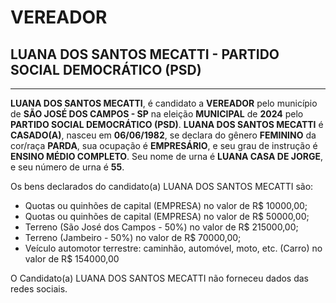 # VEREADOR
## LUANA DOS SANTOS MECATTI - PARTIDO SOCIAL DEMOCRÁTICO (PSD)
---
**LUANA DOS SANTOS MECATTI**, é candidato a **VEREADOR** pelo município de **SÃO JOSÉ DOS CAMPOS - SP** na eleição **MUNICIPAL** de **2024** pelo **PARTIDO SOCIAL DEMOCRÁTICO (PSD)**.
**LUANA DOS SANTOS MECATTI** é **CASADO(A)**, nasceu em **06/06/1982**, se declara do gênero **FEMININO** da cor/raça **PARDA**, sua ocupação é **EMPRESÁRIO**, e seu grau de instrução é **ENSINO MÉDIO COMPLETO**.
Seu nome de urna é **LUANA CASA DE JORGE**, e seu número de urna é **55**.

Os bens declarados do candidato(a) LUANA DOS SANTOS MECATTI são: 
- Quotas ou quinhões de capital (EMPRESA) no valor de R$ 10000,00;
- Quotas ou quinhões de capital (EMPRESA) no valor de R$ 50000,00;
- Terreno (São José dos Campos - 50%) no valor de R$ 215000,00;
- Terreno (Jambeiro - 50%) no valor de R$ 70000,00;
- Veículo automotor terrestre: caminhão, automóvel, moto, etc. (Carro) no valor de R$ 154000,00

O Candidato(a) LUANA DOS SANTOS MECATTI não forneceu dados das redes sociais.